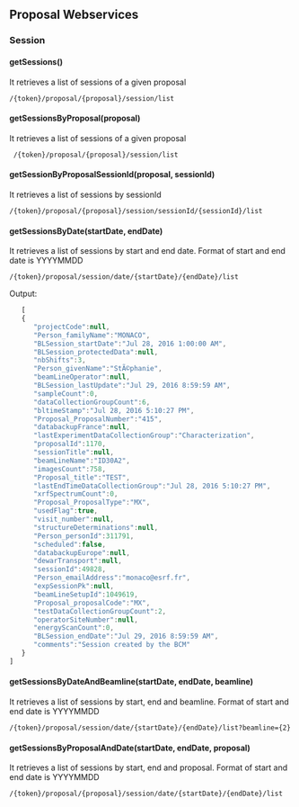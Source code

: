 ## Proposal Webservices

### Session

#### getSessions()
It retrieves a list of sessions of a given proposal 
```
/{token}/proposal/{proposal}/session/list
```

#### getSessionsByProposal(proposal)
It retrieves a list of sessions of a given proposal 
```
 /{token}/proposal/{proposal}/session/list
``` 

#### getSessionByProposalSessionId(proposal, sessionId)
It retrieves a list of sessions by sessionId
``` 
/{token}/proposal/{proposal}/session/sessionId/{sessionId}/list
```

#### getSessionsByDate(startDate, endDate)
It retrieves a list of sessions by start and end date. 
Format of start and end date is YYYYMMDD
```
/{token}/proposal/session/date/{startDate}/{endDate}/list
```
Output:
```js
   [
   {
      "projectCode":null,
      "Person_familyName":"MONACO",
      "BLSession_startDate":"Jul 28, 2016 1:00:00 AM",
      "BLSession_protectedData":null,
      "nbShifts":3,
      "Person_givenName":"StÃ©phanie",
      "beamLineOperator":null,
      "BLSession_lastUpdate":"Jul 29, 2016 8:59:59 AM",
      "sampleCount":0,
      "dataCollectionGroupCount":6,
      "bltimeStamp":"Jul 28, 2016 5:10:27 PM",
      "Proposal_ProposalNumber":"415",
      "databackupFrance":null,
      "lastExperimentDataCollectionGroup":"Characterization",
      "proposalId":1170,
      "sessionTitle":null,
      "beamLineName":"ID30A2",
      "imagesCount":758,
      "Proposal_title":"TEST",
      "lastEndTimeDataCollectionGroup":"Jul 28, 2016 5:10:27 PM",
      "xrfSpectrumCount":0,
      "Proposal_ProposalType":"MX",
      "usedFlag":true,
      "visit_number":null,
      "structureDeterminations":null,
      "Person_personId":311791,
      "scheduled":false,
      "databackupEurope":null,
      "dewarTransport":null,
      "sessionId":49828,
      "Person_emailAddress":"monaco@esrf.fr",
      "expSessionPk":null,
      "beamLineSetupId":1049619,
      "Proposal_proposalCode":"MX",
      "testDataCollectionGroupCount":2,
      "operatorSiteNumber":null,
      "energyScanCount":0,
      "BLSession_endDate":"Jul 29, 2016 8:59:59 AM",
      "comments":"Session created by the BCM"
   }
]
```


#### getSessionsByDateAndBeamline(startDate, endDate, beamline)
It retrieves a list of sessions by start, end and beamline.
Format of start and end date is YYYYMMDD
```
/{token}/proposal/session/date/{startDate}/{endDate}/list?beamline={2}
```


#### getSessionsByProposalAndDate(startDate, endDate, proposal)
It retrieves a list of sessions by start, end and proposal. 
Format of start and end date is YYYYMMDD
```
/{token}/proposal/{proposal}/session/date/{startDate}/{endDate}/list
```



 